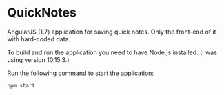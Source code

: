 # QuickNotes
AngularJS (1.7) application for saving quick notes. Only the front-end of it with hard-coded data.

To build and run the application you need to have Node.js installed.
(I was using version 10.15.3.)

Run the following command to start the application:
```
npm start
```